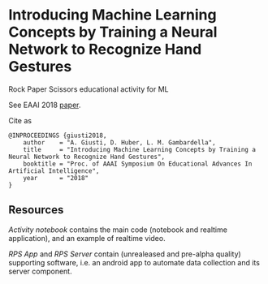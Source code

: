 # Introducing Machine Learning Concepts by Training a Neural Network to Recognize Hand Gestures
Rock Paper Scissors educational activity for ML

See EAAI 2018 [paper](./EAAI%20Paper.pdf).

Cite as

    @INPROCEEDINGS {giusti2018,
        author    = "A. Giusti, D. Huber, L. M. Gambardella",
        title     = "Introducing Machine Learning Concepts by Training a Neural Network to Recognize Hand Gestures",
        booktitle = "Proc. of AAAI Symposium On Educational Advances In Artificial Intelligence",
        year      = "2018"
    }
    
## Resources

*Activity notebook* contains the main code (notebook and realtime application), and an example of realtime video.

*RPS App* and *RPS Server* contain (unrealeased and pre-alpha quality) supporting software, i.e. an android app to automate data collection and its server component.

